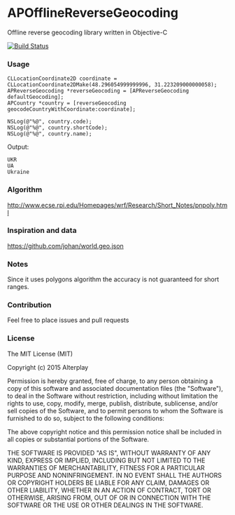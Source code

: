 # APOfflineReverseGeocoding
Offline reverse geocoding library written in Objective-C

[![Build Status](https://travis-ci.org/Alterplay/APOfflineReverseGeocoding.svg?branch=master)](https://travis-ci.org/Alterplay/APOfflineReverseGeocoding)

### Usage
```objc
CLLocationCoordinate2D coordinate = CLLocationCoordinate2DMake(48.296054999999996, 31.223209000000058);
APReverseGeocoding *reverseGeocoding = [APReverseGeocoding defaultGeocoding];
APCountry *country = [reverseGeocoding geocodeCountryWithCoordinate:coordinate];

NSLog(@"%@", country.code);
NSLog(@"%@", country.shortCode);
NSLog(@"%@", country.name);
```
Output:
```
UKR
UA
Ukraine
```
### Algorithm

http://www.ecse.rpi.edu/Homepages/wrf/Research/Short_Notes/pnpoly.html

### Inspiration and data

https://github.com/johan/world.geo.json

### Notes

Since it uses polygons algorithm the accuracy is not guaranteed for short ranges.

### Contribution

Feel free to place issues and pull requests

### License
The MIT License (MIT)

Copyright (c) 2015 Alterplay

Permission is hereby granted, free of charge, to any person obtaining a copy
of this software and associated documentation files (the "Software"), to deal
in the Software without restriction, including without limitation the rights
to use, copy, modify, merge, publish, distribute, sublicense, and/or sell
copies of the Software, and to permit persons to whom the Software is
furnished to do so, subject to the following conditions:

The above copyright notice and this permission notice shall be included in all
copies or substantial portions of the Software.

THE SOFTWARE IS PROVIDED "AS IS", WITHOUT WARRANTY OF ANY KIND, EXPRESS OR
IMPLIED, INCLUDING BUT NOT LIMITED TO THE WARRANTIES OF MERCHANTABILITY,
FITNESS FOR A PARTICULAR PURPOSE AND NONINFRINGEMENT. IN NO EVENT SHALL THE
AUTHORS OR COPYRIGHT HOLDERS BE LIABLE FOR ANY CLAIM, DAMAGES OR OTHER
LIABILITY, WHETHER IN AN ACTION OF CONTRACT, TORT OR OTHERWISE, ARISING FROM,
OUT OF OR IN CONNECTION WITH THE SOFTWARE OR THE USE OR OTHER DEALINGS IN THE
SOFTWARE.

